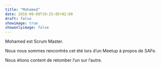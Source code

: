 ```yaml
---
title: "Mohamed"
date: 2018-09-09T19:25:05+02:00
draft: false
showimage: true
showonlyimage: false
---
```



Mohamed est Scrum Master.

Nous nous sommes rencontrés cet été lors d’un Meetup à propos de SAFe.

Nous étions content de retomber l’un sur l’autre.
